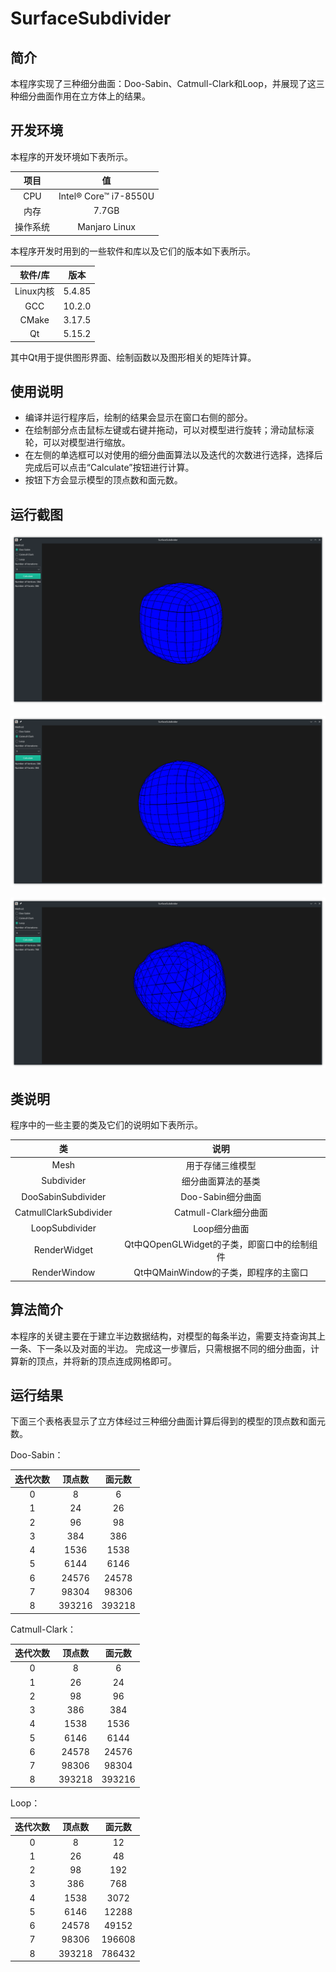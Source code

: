 # SurfaceSubdivider

## 简介

本程序实现了三种细分曲面：Doo-Sabin、Catmull-Clark和Loop，并展现了这三种细分曲面作用在立方体上的结果。

## 开发环境


本程序的开发环境如下表所示。

|项目|值|
|:---:|:---:|
|CPU|Intel® Core™ i7-8550U|
|内存|7.7GB|
|操作系统|Manjaro Linux|

本程序开发时用到的一些软件和库以及它们的版本如下表所示。

|软件/库|版本|
|:---:|:---:|
|Linux内核|5.4.85|
|GCC|10.2.0|
|CMake|3.17.5|
|Qt|5.15.2|

其中Qt用于提供图形界面、绘制函数以及图形相关的矩阵计算。

## 使用说明

- 编译并运行程序后，绘制的结果会显示在窗口右侧的部分。
- 在绘制部分点击鼠标左键或右键并拖动，可以对模型进行旋转；滑动鼠标滚轮，可以对模型进行缩放。
- 在左侧的单选框可以对使用的细分曲面算法以及迭代的次数进行选择，选择后完成后可以点击“Calculate”按钮进行计算。
- 按钮下方会显示模型的顶点数和面元数。

## 运行截图

![](screenshot/1.png "Doo-Sabin细分曲面")

![](screenshot/2.png "Catmull-Clark细分曲面")

![](screenshot/3.png "Loop细分曲面")

## 类说明

程序中的一些主要的类及它们的说明如下表所示。

|类|说明|
|:---:|:---:|
|Mesh|用于存储三维模型|
|Subdivider|细分曲面算法的基类|
|DooSabinSubdivider|Doo-Sabin细分曲面|
|CatmullClarkSubdivider|Catmull-Clark细分曲面|
|LoopSubdivider|Loop细分曲面|
|RenderWidget|Qt中QOpenGLWidget的子类，即窗口中的绘制组件|
|RenderWindow|Qt中QMainWindow的子类，即程序的主窗口|

## 算法简介

本程序的关键主要在于建立半边数据结构，对模型的每条半边，需要支持查询其上一条、下一条以及对面的半边。
完成这一步骤后，只需根据不同的细分曲面，计算新的顶点，并将新的顶点连成网格即可。

## 运行结果

下面三个表格表显示了立方体经过三种细分曲面计算后得到的模型的顶点数和面元数。

Doo-Sabin：

|迭代次数|顶点数|面元数|
|:---:|:---:|:---:|
|0|8|6|
|1|24|26|
|2|96|98|
|3|384|386|
|4|1536|1538|
|5|6144|6146|
|6|24576|24578|
|7|98304|98306|
|8|393216|393218|

Catmull-Clark：

|迭代次数|顶点数|面元数|
|:---:|:---:|:---:|
|0|8|6|
|1|26|24|
|2|98|96|
|3|386|384|
|4|1538|1536|
|5|6146|6144|
|6|24578|24576|
|7|98306|98304|
|8|393218|393216|

Loop：

|迭代次数|顶点数|面元数|
|:---:|:---:|:---:|
|0|8|12|
|1|26|48|
|2|98|192|
|3|386|768|
|4|1538|3072|
|5|6146|12288|
|6|24578|49152|
|7|98306|196608|
|8|393218|786432|